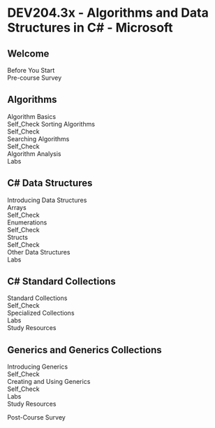 # DEV204.3x - Algorithms and Data Structures in C# - Microsoft  

## Welcome  
Before You Start  
Pre-course Survey  

## Algorithms  
Algorithm Basics  
Self_Check
Sorting Algorithms  
Self_Check  
Searching Algorithms  
Self_Check  
Algorithm Analysis  
Labs  

## C# Data Structures  
Introducing Data Structures  
Arrays  
Self_Check  
Enumerations  
Self_Check  
Structs  
Self_Check  
Other Data Structures  
Labs  

## C# Standard Collections  
Standard Collections  
Self_Check  
Specialized Collections  
Labs  
Study Resources  

## Generics and Generics Collections  
Introducing Generics  
Self_Check  
Creating and Using Generics  
Self_Check  
Labs  
Study Resources  

Post-Course Survey